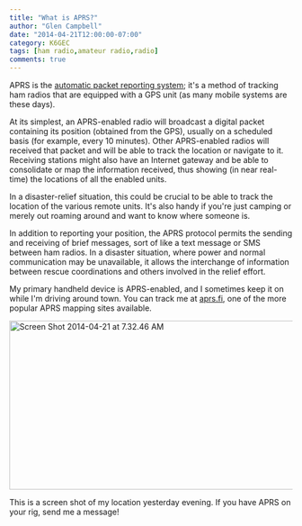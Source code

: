 ```yaml
---
title: "What is APRS?"
author: "Glen Campbell"
date: "2014-04-21T12:00:00-07:00"
category: K6GEC
tags: [ham radio,amateur radio,radio]
comments: true
---
```

APRS is the [automatic packet reporting system](http://www.aprs.org); it's a method of tracking ham radios that are equipped with a GPS unit (as many mobile systems are these days).

At its simplest, an APRS-enabled radio will broadcast a digital packet containing its position (obtained from the GPS), usually on a scheduled basis (for example, every 10 minutes). Other APRS-enabled radios will received that packet and will be able to track the location or navigate to it. Receiving stations might also have an Internet gateway and be able to consolidate or map the information received, thus showing (in near real-time) the locations of all the enabled units.

<!--more-->

In a disaster-relief situation, this could be crucial to be able to track the location of the various remote units. It's also handy if you're just camping or merely out roaming around and want to know where someone is.

In addition to reporting your position, the APRS protocol permits the sending and receiving of brief messages, sort of like a text message or SMS between ham radios. In a disaster situation, where power and normal communication may be unavailable, it allows the interchange of information between rescue coordinations and others involved in the relief effort.

My primary handheld device is APRS-enabled, and I sometimes keep it on while I'm driving around town. You can track me at [aprs.fi](http://aprs.fi/#!call=K6GEC-7), one of the more popular APRS mapping sites available.

<img src="http://cdn.broadpool.com/Screen-Shot-2014-04-21-at-7.32.46-AM.png" alt="Screen Shot 2014-04-21 at 7.32.46 AM" width="600" height="300" class="alignnone size-full wp-image-25" />

This is a screen shot of my location yesterday evening. If you have APRS on your rig, send me a message!
